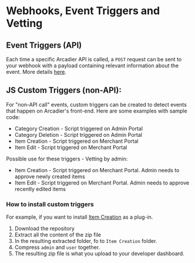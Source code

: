 Webhooks, Event Triggers and Vetting
==========================

## Event Triggers (API)
Each time a specific Arcadier API is called, a `POST` request can be sent to your webhook with a payload containing relevant information about the event. More details [here](https://github.com/Arcadier/Webhooks-Event-Triggers-and-Vetting/tree/master/(API)%20Event%20Trigger%20Hooks).

## JS Custom Triggers (non-API):
For "non-API call" events, custom triggers can be created to detect events that happen on Arcadier's front-end. Here are some examples with sample code:
* Category Creation - Script triggered on Admin Portal
* Category Deletion - Script triggered on Admin Portal
* Item Creation - Script triggered on Merchant Portal
* Item Edit - Script triggered on Merchant Portal

Possible use for these triggers - Vetting by admin:
* Item Creation - Script triggered on Merchant Portal. Admin needs to approve newly created items
* Item Edit - Script triggered on Merchant Portal. Admin needs to approve recently edited items

### How to install custom triggers
For example, if you want to install [Item Creation](https://github.com/Arcadier/Webhooks-Event-Triggers-and-Vetting/tree/master/(JS%20Custom%20Trigger)%20Item%20Create) as a plug-in.
1. Download the repository 
2. Extract all the content of the zip file
3. In the resulting extracted folder, fo to `Item Creation` folder.
4. Compress `admin` and `user` together.
5. The resulting zip file is what you upload to your developer dashboard.
